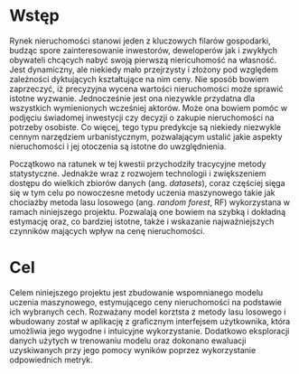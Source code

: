 # Wstęp

Rynek nieruchomości stanowi jeden z kluczowych filarów gospodarki, budząc spore zainteresowanie inwestorów, deweloperów jak i zwykłych obywateli chcących nabyć swoją pierwszą niericuhomość na własność. Jest dynamiczny, ale niekiedy mało przejrzysty i złożony pod względem zależności dyktujących kształtujące na nim ceny. Nie sposób bowiem zaprzeczyć, iż precyzyjna wycena wartości nieruchomości może sprawić istotne wyzwanie. Jednocześnie jest ona niezywkle przydatna dla wszystkich wymienionych wcześniej aktorów. Może ona bowiem pomóc w podjęciu świadomej inwestycji czy decyzji o zakupie nieruchomości na potrzeby osobiste. Co więcej, tego typu predykcje są niekiedy niezwykle cennym narzędziem urbanistycznym, pozwalającym ustalić jakie aspekty nieruchomości i jej otoczenia są istotne do uwzględnienia.

Początkowo na ratunek w tej kwestii przychodziły tracycyjne metody statystyczne. Jednakże wraz z rozwojem technologii i zwiększeniem dostępu do wielkich zbiorów danych (ang. *datasets*), coraz częściej sięga się w tym celu po nowoczesne metody uczenia maszynowego takie jak chociażby metoda lasu losowego (ang. *random forest*, RF) wykorzystana w ramach niniejszego projektu. Pozwalają one bowiem na szybką i dokładną estymację oraz, co bardziej istotne, także i wskazanie najważniejszych czynników mających wpływ na cenę nieruchomości.

# Cel

Celem niniejszego projektu jest zbudowanie wspomnianego modelu uczenia maszynowego, estymującego ceny nieruchomości na podstawie ich wybranych cech. Rozważany model korztsta z metody lasu losowego i wbudowany został w aplikację z graficznym interfejsem użytkownika, która umożliwia jego wygodne i intuicyjne wykorzystanie. Dodatkowo eksploracji danych użytych w trenowaniu modelu oraz dokonano ewaluacji uzyskiwanych przy jego pomocy wyników poprzez wykorzystanie odpowiednich metryk.
